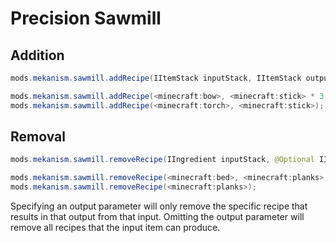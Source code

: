
# Precision Sawmill
Addition
------
```java
mods.mekanism.sawmill.addRecipe(IItemStack inputStack, IItemStack outputStack, @Optional IItemStack bonusOutput, @Optional double bonusChance)

mods.mekanism.sawmill.addRecipe(<minecraft:bow>, <minecraft:stick> * 3, <minecraft:string> * 3, 0.5);
mods.mekanism.sawmill.addRecipe(<minecraft:torch>, <minecraft:stick>);
```

Removal
------
```java
mods.mekanism.sawmill.removeRecipe(IIngredient inputStack, @Optional IIngredient outputStack, @Optional IIngredient bonusOutput)

mods.mekanism.sawmill.removeRecipe(<minecraft:bed>, <minecraft:planks>, <minecraft:wool>);
mods.mekanism.sawmill.removeRecipe(<minecraft:planks>);
```
Specifying an output parameter will only remove the specific recipe that results in that output from that input. Omitting the output parameter will remove all recipes that the input item can produce.
